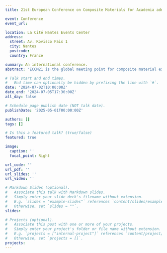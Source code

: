 ```yaml
---
title: 21st European Conference on Composite Materials for Academia adn Industry

event: Conference
event_url: 

location: La Cité Nantes Events Center
address:
  street: Av. Rovisco Pais 1
  city: Nantes
  postcode: 
  country: France

summary: An international conference.
abstract: 'ECCM21 is the global meeting point for composite material experts. Offering a dynamic platform for innovation, it is a unique opportunity to learn, network, and explore the future of composites.'

# Talk start and end times.
#   End time can optionally be hidden by prefixing the line with `#`.
date: '2024-07-02T10:00:00Z'
date_end: '2024-07-05T17:30:00Z'
all_day: false

# Schedule page publish date (NOT talk date).
publishDate: '2025-05-01T00:00:00Z'

authors: []
tags: []

# Is this a featured talk? (true/false)
featured: true

image:
  caption: ''
  focal_point: Right

url_code: ''
url_pdf: ''
url_slides: ''
url_video: ''

# Markdown Slides (optional).
#   Associate this talk with Markdown slides.
#   Simply enter your slide deck's filename without extension.
#   E.g. `slides = "example-slides"` references `content/slides/example-slides.md`.
#   Otherwise, set `slides = ""`.
slides:

# Projects (optional).
#   Associate this post with one or more of your projects.
#   Simply enter your project's folder or file name without extension.
#   E.g. `projects = ["internal-project"]` references `content/project/deep-learning/index.md`.
#   Otherwise, set `projects = []`.
projects:
---
```


<!-- Slides can be added in a few ways:

- **Create** slides using Wowchemy's [_Slides_](https://docs.hugoblox.com/managing-content/#create-slides) feature and link using `slides` parameter in the front matter of the talk file
- **Upload** an existing slide deck to `static/` and link using `url_slides` parameter in the front matter of the talk file
- **Embed** your slides (e.g. Google Slides) or presentation video on this page using [shortcodes](https://docs.hugoblox.com/writing-markdown-latex/).

Further event details, including page elements such as image galleries, can be added to the body of this page. -->
